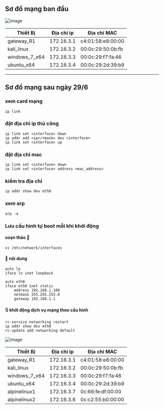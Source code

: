 ## Sơ đồ mạng ban đầu

![image](https://github.com/user-attachments/assets/d57440dc-cd4e-41ba-a20a-6f56896fdde9)


|Thiết Bị|Địa chỉ ip|Địa chỉ MAC|
|--------|----------|-----------|
|gateway_R1|172.16.3.1|c4:01:58:e8:00:00|
|kali_linux|172.16.3.2|00:0c:29:50:0b:fb|
|windows_7_x64|172.16.3.3|00:0c:29:f7:fa:46|
|ubuntu_x64|172.16.3.4|00:0c:29:2d:39:b9|
***********************************************************
## Sơ đồ mạng sau ngày 29/6
### xem card mạng
```
ip link
```
### đặt địa chỉ ip thủ công
```
ip link set <interface> down
ip addr add <ip>/<mask> dev <interface>
ip link set <interface> up
```
### đặt địa chỉ mac
```
ip link set <interfave> down
ip link set <interface> address <mac_address>
```
### kiểm tra địa chỉ
```
ip addr show dev eth0
```
### xem arp 
```
arp -a
```
### Lưu cấu hình tự boot mỗi khi khởi động
#### soạn thảo 🧾
```
vi /etc/network/interfaces
```
#### 🧾 nội dung
```
auto lo
iface lo inet loopback

auto eth0
iface eth0 inet static
    address 192.168.1.100
    netmask 255.255.255.0
    gateway 192.168.1.1
```
#### 🔃 khởi động dịch vụ mạng theo cấu hình
```
rc-service networking restart
ip addr show dev eth0
rc-update add networking default
```
![image](https://github.com/user-attachments/assets/dd959b60-3e90-4066-9b88-cefd08d4cbe1)

|Thiết Bị|Địa chỉ ip|Địa chỉ MAC|
|--------|----------|-----------|
|gateway_R1|172.16.3.1|c4:01:58:e8:00:00|
|kali_linux|172.16.3.2|00:0c:29:50:0b:fb|
|windows_7_x64|172.16.3.3|00:0c:29:f7:fa:46|
|ubuntu_x64|172.16.3.4|00:0c:29:2d:39:b9|
|alpinelinux1|172.16.3.7|0c:66:fe:df:00:00|
|alpinelinux2|172.16.3.6|0c:c2:55:b0:00:00|
